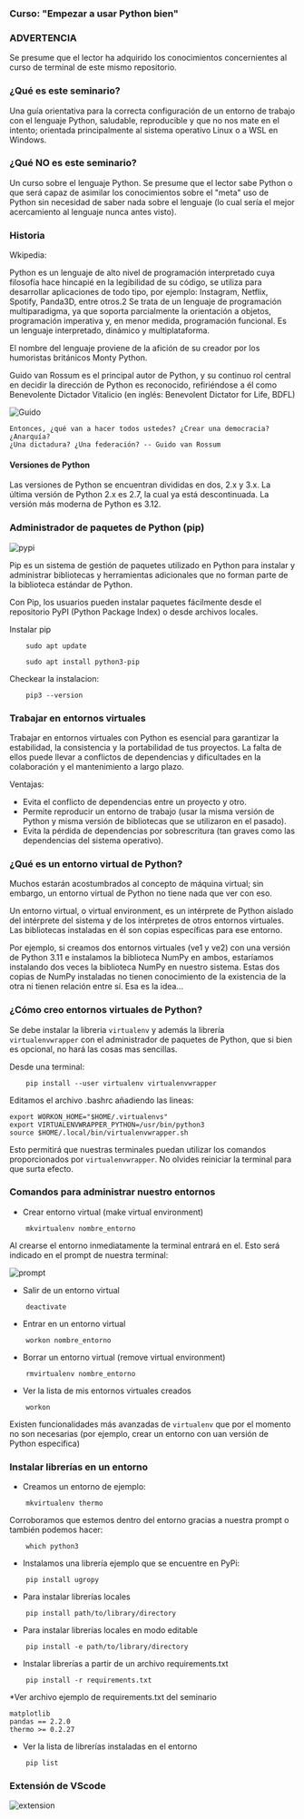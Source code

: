 ### Curso: "Empezar a usar Python bien"


### ADVERTENCIA
Se presume que el lector ha adquirido los conocimientos concernientes al curso
de terminal de este mismo repositorio.


### ¿Qué es este seminario?
Una guía orientativa para la correcta configuración de un entorno de trabajo
con el lenguaje Python, saludable, reproducible y que no nos mate en el
intento; orientada principalmente al sistema operativo Linux o a WSL en
Windows.


### ¿Qué NO es este seminario?
Un curso sobre el lenguaje Python. Se presume que el lector sabe Python o que
será capaz de asimilar los conocimientos sobre el "meta" uso de Python sin
necesidad de saber nada sobre el lenguaje (lo cual sería el mejor acercamiento
al lenguaje nunca antes visto).


### Historia
Wkipedia: 

Python es un lenguaje de alto nivel de programación interpretado cuya filosofía
hace hincapié en la legibilidad de su código, se utiliza para desarrollar
aplicaciones de todo tipo, por ejemplo: Instagram, Netflix, Spotify, Panda3D,
entre otros.2​ Se trata de un lenguaje de programación  multiparadigma, ya que
soporta parcialmente la orientación a objetos, programación imperativa y, en
menor medida, programación funcional. Es un lenguaje interpretado, dinámico y
multiplataforma.

El nombre del lenguaje proviene de la afición de su creador por los humoristas
británicos Monty Python.

Guido van Rossum es el principal autor de Python, y su continuo rol central en
decidir la dirección de Python es reconocido, refiriéndose a él como
Benevolente Dictador Vitalicio (en inglés: Benevolent Dictator for Life, BDFL)

![Guido](./figures/guido.jpg)

    Entonces, ¿qué van a hacer todos ustedes? ¿Crear una democracia? ¿Anarquía?
    ¿Una dictadura? ¿Una federación? -- Guido van Rossum

#### Versiones de Python
Las versiones de Python se encuentran divididas en dos, 2.x y 3.x. La última
versión de Python 2.x es 2.7, la cual ya está descontinuada. La versión más
moderna de Python es 3.12.


### Administrador de paquetes de Python (pip)

![pypi](./figures/pypi.png)

Pip es un sistema de gestión de paquetes utilizado en Python para instalar y
administrar bibliotecas y herramientas adicionales que no forman parte de la
biblioteca estándar de Python. 
    
Con Pip, los usuarios pueden instalar paquetes fácilmente desde el repositorio
PyPI (Python Package Index) o desde archivos locales.

Instalar pip

```shell
    sudo apt update

    sudo apt install python3-pip
```

Checkear la instalacion:

```shell
    pip3 --version
```


### Trabajar en entornos virtuales

Trabajar en entornos virtuales con Python es esencial para garantizar la
estabilidad, la consistencia y la portabilidad de tus proyectos. La falta de
ellos puede llevar a conflictos de dependencias y dificultades en la
colaboración y el mantenimiento a largo plazo.

Ventajas:

- Evita el conflicto de dependencias entre un proyecto y otro.
- Permite reproducir un entorno de trabajo (usar la misma versión de Python y
  misma versión de bibliotecas que se utilizaron en el pasado).
- Evita la pérdida de dependencias por sobrescritura (tan graves como las
  dependencias del sistema operativo).


### ¿Qué es un entorno virtual de Python?

Muchos estarán acostumbrados al concepto de máquina virtual; sin embargo, un
entorno virtual de Python no tiene nada que ver con eso.

Un entorno virtual, o virtual environment, es un intérprete de Python aislado
del intérprete del sistema y de los intérpretes de otros entornos virtuales.
Las bibliotecas instaladas en él son copias específicas para ese entorno.

Por ejemplo, si creamos dos entornos virtuales (ve1 y ve2) con una versión de
Python 3.11 e instalamos la biblioteca NumPy en ambos, estaríamos instalando
dos veces la biblioteca NumPy en nuestro sistema. Estas dos copias de NumPy
instaladas no tienen conocimiento de la existencia de la otra ni tienen
relación entre sí. Esa es la idea...


### ¿Cómo creo entornos virtuales de Python?

Se debe instalar la libreria `virtualenv` y además la librería
`virtualenvwrapper` con el administrador de paquetes de Python, que si bien es
opcional, no hará las cosas mas sencillas.

Desde una terminal:

```shell
    pip install --user virtualenv virtualenvwrapper
```

Editamos el archivo .bashrc añadiendo las lineas:

    export WORKON_HOME="$HOME/.virtualenvs"
    export VIRTUALENVWRAPPER_PYTHON=/usr/bin/python3
    source $HOME/.local/bin/virtualenvwrapper.sh

Esto permitirá que nuestras terminales puedan utilizar los comandos
proporcionados por `virtualenvwrapper`. No olvides reiniciar la terminal para
que surta efecto.


### Comandos para administrar nuestro entornos

- Crear entorno virtual (make virtual environment)
```shell
    mkvirtualenv nombre_entorno
```

Al crearse el entorno inmediatamente la terminal entrará en el. Esto será
indicado en el prompt de nuestra terminal:

![prompt](./figures/promopt.jpg)


- Salir de un entorno virtual

```shell
    deactivate
```

- Entrar en un entorno virtual
```shell
    workon nombre_entorno
```

- Borrar un entorno virtual (remove virtual environment)
```shell
    rmvirtualenv nombre_entorno
```

- Ver la lista de mis entornos virtuales creados
```shell
    workon
```

Existen funcionalidades más avanzadas de `virtualenv` que por el momento no son
necesarias (por ejemplo, crear un entorno con uan versión de Python especifica)


### Instalar librerías en un entorno

- Creamos un entorno de ejemplo:

```shell
    mkvirtualenv thermo
```

 Corroboramos que estemos dentro del entorno gracias a nuestra prompt o también
podemos hacer:

```shell
    which python3
```

- Instalamos una librería ejemplo que se encuentre en PyPi:

```shell
    pip install ugropy
```

- Para instalar librerías locales
```shell
    pip install path/to/library/directory
```

- Para instalar librerías locales en modo editable
```shell
    pip install -e path/to/library/directory
```

- Instalar librerías a partir de un archivo requirements.txt
```shell
    pip install -r requirements.txt
```

*Ver archivo ejemplo de requirements.txt del seminario

    matplotlib
    pandas == 2.2.0
    thermo >= 0.2.27

- Ver la lista de librerías instaladas en el entorno
```shell
    pip list
```

### Extensión de VScode
![extension](./figures/extension.jpg)